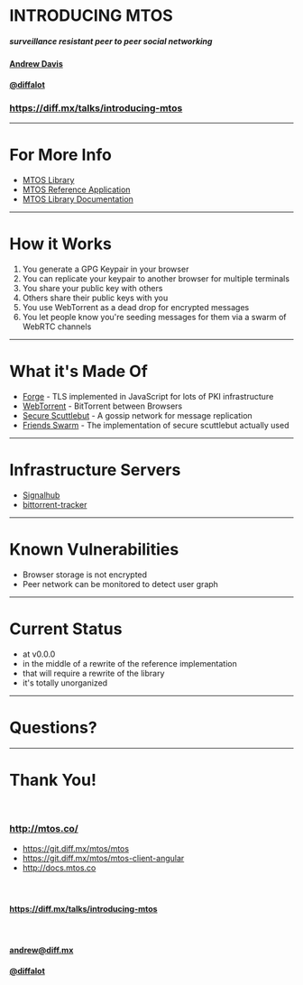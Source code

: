 # INTRODUCING MTOS

##### surveillance resistant peer to peer social networking

#### [Andrew Davis](https://diff.mx)
#### [@diffalot](https://twitter.com/diffalot)

### https://diff.mx/talks/introducing-mtos

---

# For More Info

* [MTOS Library](https://git.diff.mx/mtos/mtos)
* [MTOS Reference Application](https://git.diff.mx/mtos/mtos)
* [MTOS Library Documentation](http://docs.mtos.co)

---

# How it Works

1. You generate a GPG Keypair in your browser
1. You can replicate your keypair to another browser for multiple terminals
1. You share your public key with others
1. Others share their public keys with you
1. You use WebTorrent as a dead drop for encrypted messages
1. You let people know you're seeding messages for them via a swarm of WebRTC channels

----

# What it's Made Of

* [Forge](https://github.com/digitalbazaar/forge) - TLS implemented in JavaScript for lots of PKI infrastructure
* [WebTorrent](https://webtorrent.io/) - BitTorrent between Browsers
* [Secure Scuttlebut](https://github.com/ssbc/secure-scuttlebutt) - A gossip network for message replication
* [Friends Swarm](https://github.com/moose-team/friends-swarm) - The implementation of secure scuttlebut actually used

----

# Infrastructure Servers

* [Signalhub](https://github.com/mafintosh/signalhub)
* [bittorrent-tracker](https://github.com/feross/bittorrent-tracker)

---

# Known Vulnerabilities

* Browser storage is not encrypted
* Peer network can be monitored to detect user graph

----

# Current Status

* at v0.0.0
* in the middle of a rewrite of the reference implementation
* that will require a rewrite of the library
* it's totally unorganized

---

# Questions?

---

# Thank You!

#### <br />

### http://mtos.co/
* https://git.diff.mx/mtos/mtos
* https://git.diff.mx/mtos/mtos-client-angular
* http://docs.mtos.co

#### <br />

#### https://diff.mx/talks/introducing-mtos

#### <br />

#### [andrew@diff.mx](https://diff.mx)
#### [@diffalot](https://twitter.com/diffalot)
